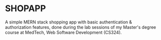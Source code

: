 # SHOPAPP
A simple MERN stack shopping app with basic authentication & authorization features, done during the lab sessions of my Master's degree course at MedTech, Web Software Development (CS324).
